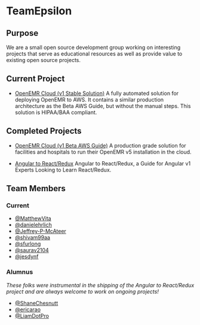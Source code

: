 # TeamEpsilon

## Purpose

We are a small open source development group working on interesting projects that serve as educational resources as well as provide value to existing open source projects.

## Current Project

- [OpenEMR Cloud (v1 Stable Solution)](https://github.com/GoTeamEpsilon/OpenEMR-Cloud) A fully automated solution for deploying OpenEMR to AWS. It contains a similar production architecture as the Beta AWS Guide, but without the manual steps. This solution is HIPAA/BAA compliant.

## Completed Projects

- [OpenEMR Cloud (v1 Beta AWS Guide)](https://github.com/GoTeamEpsilon/OpenEMR-Cloud) A production grade solution for facilities and hospitals to run their OpenEMR v5 installation in the cloud.

- [Angular to React/Redux](https://github.com/GoTeamEpsilon/angular-to-react-redux) Angular to React/Redux, a Guide for Angular v1 Experts Looking to Learn React/Redux.

## Team Members

### Current

- [@MatthewVita](https://github.com/matthewvita)
- [@danielehrlich](https://github.com/danielehrlich)
- [@Jeffrey-P-McAteer](https://github.com/Jeffrey-P-McAteer)
- [@shivam99aa](https://github.com/shivam99aa)
- [@sfurlong](https://github.com/sfurlong)
- [@saurav2104](https://github.com/saurav2104)
- [@jesdynf](https://github.com/jesdynf)

### Alumnus

_These folks were instrumental in the shipping of the Angular to React/Redux project and are always welcome to work on ongoing projects!_

- [@ShaneChesnutt](https://github.com/shanechesnutt)
- [@ericarao](https://github.com/ericarao)
- [@LiamDotPro](https://github.com/LiamDotPro)
